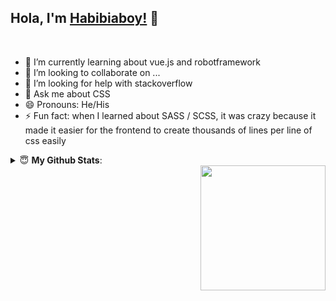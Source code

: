 ## Hola, I'm [Habibiaboy!](https://habibiaboy.my.id/) 👋

<br/>

- 🌱 I’m currently learning about vue.js and robotframework
- 👯 I’m looking to collaborate on ...
- 🤔 I’m looking for help with stackoverflow
- 💬 Ask me about CSS
- 😄 Pronouns: He/His
- ⚡ Fun fact: when I learned about SASS / SCSS, it was crazy because it made it easier for the frontend to create thousands of lines per line of css easily


<details>
 <summary> 😇 <b>My Github Stats</b>: </summary>
<br>
<p align = "center">
  <img src = "https://github-readme-stats.vercel.app/api?username=habibiaboy&show_icons=true&theme=bear&line_height=27">
  <img src = "https://github-readme-stats.vercel.app/api/top-langs/?username=habibiaboy&theme=bear">
</p>

</details>


<img align='right' src='https://media.giphy.com/media/bcKmIWkUMCjVm/giphy.gif' width='200"'>

